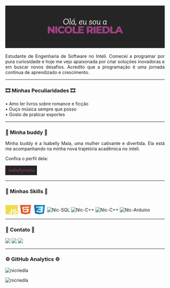 <p align="center">
  <img src= "https://github.com/nicriedla/nicriedla/blob/main/assets/Nicole_20250108_171624_0000%20(1).png">
</p>

<p align="justify">
Estudante de Engenharia de Software no Inteli. Comecei a programar por pura curiosidade e hoje me vejo apaixonada por criar soluções inovadoras e em buscar novos desafios. Acredito que a programação é uma jornada contínua de aprendizado e crescimento.
</p>

---
### 🎞 Minhas Peculiaridades 🎞


 • Amo ler livros sobre romance e ficção <br>
 • Ouço música sempre que posso <br>
 • Gosto de praticar esportes 


---

### 🍥 Minha buddy 🍥

<p align="justify">
Minha buddy é a Isabelly Maia, uma mulher cativante e divertida. Ela está me acompanhando na minha nova trajetória acadêmica no inteli.
</p>

Confira o perfil dela:

<a href="https://github.com/isabellymaiia" >
  <img height="30" width="100" src= "https://github.com/nicriedla/nicriedla/blob/main/assets/2_20250109_193116_0001.png">
</a>


---

### 📌 Minhas Skills 📌

<div style="display: inline_block"><br>
  <img align="center" alt="Nic-Js" height="30" width="40" src="https://raw.githubusercontent.com/devicons/devicon/master/icons/javascript/javascript-plain.svg">
  <img align="center" alt="Nic-HTML" height="30" width="40" src="https://raw.githubusercontent.com/devicons/devicon/master/icons/html5/html5-original.svg">
  <img align="center" alt="Nic-CSS" height="30" width="40" src="https://raw.githubusercontent.com/devicons/devicon/master/icons/css3/css3-original.svg">
  <img align="center" alt="Nic-SQL" height="30" width="40" src="https://cdn.jsdelivr.net/gh/devicons/devicon@latest/icons/azuresqldatabase/azuresqldatabase-original.svg" />
  <img align="center" alt="Nic-C++" height="30" width="40" src="https://cdn.jsdelivr.net/gh/devicons/devicon@latest/icons/cplusplus/cplusplus-original.svg" /> 
 <img align="center" alt="Nic-C++" height="30" width="40" src="https://cdn.jsdelivr.net/gh/devicons/devicon@latest/icons/mysql/mysql-original-wordmark.svg" />
 <img align="center" alt="Nic-Arduino" height="30" width="40" src="https://cdn.jsdelivr.net/gh/devicons/devicon@latest/icons/arduino/arduino-original-wordmark.svg"/>    
</div>
          
---

### 📎 Contato 📎
<div> 
  <a href="https://instagram.com/nih_neves" target="_blank"><img src="https://img.shields.io/badge/-Instagram-%23E4405F?style=for-the-badge&logo=instagram&logoColor=white" target="_blank"></a>
  <a href = "mailto:nicole.neves@sou.inteli.edu.br"><img src="https://img.shields.io/badge/-Gmail-%23333?style=for-the-badge&logo=gmail&logoColor=white" target="_blank"></a>
  <a href="https://www.linkedin.com/in/nicole-riedla-86670a335" target="_blank"><img src="https://img.shields.io/badge/-LinkedIn-%230077B5?style=for-the-badge&logo=linkedin&logoColor=white" target="_blank"></a> 
  
</div>

---

### ⚙️ GitHub Analytics ⚙️
<p align="left"> <img src="https://github-readme-stats.vercel.app/api?username=nicriedla&show_icons=true&theme=dracula" alt="nicriedla" /> </p>

<p align="left"> <img      src="https://github-readme-stats.vercel.app/api/top-langs/?username=nicriedla&theme=dracula&hide_border=false&include_all_commits=true&count_private=true&layout=compact" alt="nicriedla" /> </p>
